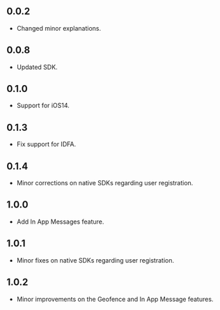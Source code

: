 ## 0.0.2

* Changed minor explanations.

## 0.0.8

* Updated SDK.

## 0.1.0

* Support for iOS14.

## 0.1.3

* Fix support for IDFA.

## 0.1.4

* Minor corrections on native SDKs regarding user registration.

## 1.0.0

* Add In App Messages feature.

## 1.0.1

* Minor fixes on native SDKs regarding user registration.

## 1.0.2

* Minor improvements on the Geofence and In App Message features.